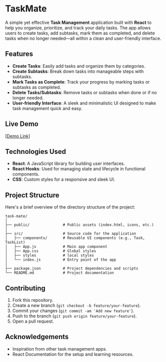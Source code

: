 # TaskMate

A simple yet effective **Task Management** application built with **React** to help you organize, prioritize, and track your daily tasks. The app allows users to create tasks, add subtasks, mark them as completed, and delete tasks when no longer needed—all within a clean and user-friendly interface.

## Features

- **Create Tasks**: Easily add tasks and organize them by categories.
- **Create Subtasks**: Break down tasks into manageable steps with subtasks.
- **Mark Tasks as Complete**: Track your progress by marking tasks or subtasks as completed.
- **Delete Tasks/Subtasks**: Remove tasks or subtasks when done or if no longer needed.
- **User-friendly Interface**: A sleek and minimalistic UI designed to make task management quick and easy.

## Live Demo

[[Demo Link](https://tsk-mate.netlify.app/)]

## Technologies Used

- **React**: A JavaScript library for building user interfaces.
- **React Hooks**: Used for managing state and lifecycle in functional components.
- **CSS**: Custom styles for a responsive and sleek UI.

## Project Structure

Here's a brief overview of the directory structure of the project:

```
task-mate/
│
├── public/               # Public assets (index.html, icons, etc.)
│
├── src/                  # Source code for the application
│   ├── components/       # Reusable UI components (e.g., Task, TaskList)
│   ├── App.js            # Main app component
│   ├── App.css           # Global styles
│   ├── styles            # local styles
│   └── index.js          # Entry point of the app
│
├── package.json          # Project dependencies and scripts
└── README.md             # Project documentation
```

## Contributing

1. Fork this repository.
2. Create a new branch (`git checkout -b feature/your-feature`).
3. Commit your changes (`git commit -am 'Add new feature'`).
4. Push to the branch (`git push origin feature/your-feature`).
5. Open a pull request.

## Acknowledgements

- Inspiration from other task management apps.
- React Documentation for the setup and learning resources.
